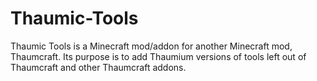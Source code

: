 Thaumic-Tools
=============

Thaumic Tools is a Minecraft mod/addon for another Minecraft mod, Thaumcraft.  Its purpose is to add Thaumium versions of tools left out of Thaumcraft and other Thaumcraft addons.
